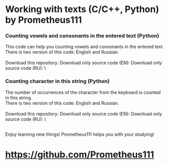 # Working with texts (C/C++, Python) by Prometheus111

### Counting vowels and consonants in the entered text (Python)
This code can help you counting vowels and consonants in the entered text. \
There is two version of this code: English and Russian. \
\
Download this repository: 
Download only source code (EN): 
Download only source code (RU): \

### Counting character in this string (Python)
The number of occurrences of the character from the keyboard is counted in this string. \
There is two version of this code: English and Russian. \
\
Download this repository: 
Download only source code (EN): 
Download only source code (RU): \

\
Enjoy learning new things! Prometheus111 helps you with your studying!
# https://github.com/Prometheus111 
